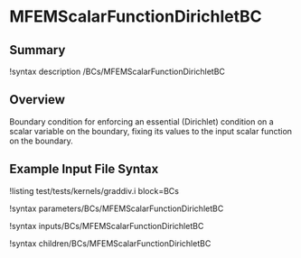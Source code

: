 # MFEMScalarFunctionDirichletBC

## Summary

!syntax description /BCs/MFEMScalarFunctionDirichletBC

## Overview

Boundary condition for enforcing an essential (Dirichlet) condition on
a scalar variable on the boundary, fixing its values to the input
scalar function on the boundary.

## Example Input File Syntax

!listing test/tests/kernels/graddiv.i block=BCs

!syntax parameters/BCs/MFEMScalarFunctionDirichletBC

!syntax inputs/BCs/MFEMScalarFunctionDirichletBC

!syntax children/BCs/MFEMScalarFunctionDirichletBC
